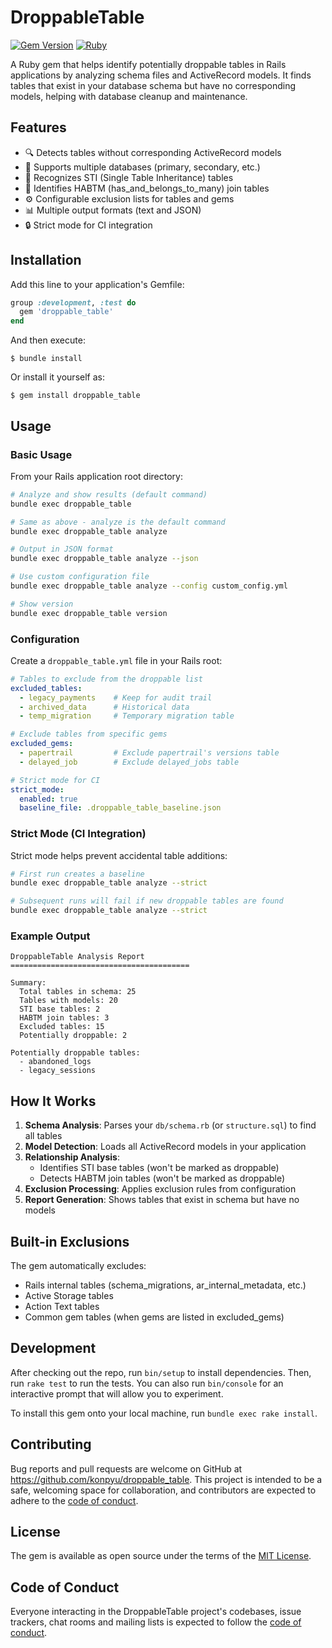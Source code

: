 # DroppableTable

[![Gem Version](https://badge.fury.io/rb/droppable_table.svg)](https://badge.fury.io/rb/droppable_table)
[![Ruby](https://github.com/konpyu/droppable_table/actions/workflows/main.yml/badge.svg)](https://github.com/konpyu/droppable_table/actions/workflows/main.yml)

A Ruby gem that helps identify potentially droppable tables in Rails applications by analyzing schema files and ActiveRecord models. It finds tables that exist in your database schema but have no corresponding models, helping with database cleanup and maintenance.

## Features

- 🔍 Detects tables without corresponding ActiveRecord models
- 🚀 Supports multiple databases (primary, secondary, etc.)
- 🎯 Recognizes STI (Single Table Inheritance) tables
- 🔗 Identifies HABTM (has_and_belongs_to_many) join tables
- ⚙️ Configurable exclusion lists for tables and gems
- 📊 Multiple output formats (text and JSON)
- 🔒 Strict mode for CI integration

## Installation

Add this line to your application's Gemfile:

```ruby
group :development, :test do
  gem 'droppable_table'
end
```

And then execute:

    $ bundle install

Or install it yourself as:

    $ gem install droppable_table

## Usage

### Basic Usage

From your Rails application root directory:

```bash
# Analyze and show results (default command)
bundle exec droppable_table

# Same as above - analyze is the default command
bundle exec droppable_table analyze

# Output in JSON format
bundle exec droppable_table analyze --json

# Use custom configuration file
bundle exec droppable_table analyze --config custom_config.yml

# Show version
bundle exec droppable_table version
```

### Configuration

Create a `droppable_table.yml` file in your Rails root:

```yaml
# Tables to exclude from the droppable list
excluded_tables:
  - legacy_payments    # Keep for audit trail
  - archived_data      # Historical data
  - temp_migration     # Temporary migration table

# Exclude tables from specific gems
excluded_gems:
  - papertrail         # Exclude papertrail's versions table
  - delayed_job        # Exclude delayed_jobs table

# Strict mode for CI
strict_mode:
  enabled: true
  baseline_file: .droppable_table_baseline.json
```

### Strict Mode (CI Integration)

Strict mode helps prevent accidental table additions:

```bash
# First run creates a baseline
bundle exec droppable_table analyze --strict

# Subsequent runs will fail if new droppable tables are found
bundle exec droppable_table analyze --strict
```

### Example Output

```
DroppableTable Analysis Report
========================================

Summary:
  Total tables in schema: 25
  Tables with models: 20
  STI base tables: 2
  HABTM join tables: 3
  Excluded tables: 15
  Potentially droppable: 2

Potentially droppable tables:
  - abandoned_logs
  - legacy_sessions
```

## How It Works

1. **Schema Analysis**: Parses your `db/schema.rb` (or `structure.sql`) to find all tables
2. **Model Detection**: Loads all ActiveRecord models in your application
3. **Relationship Analysis**: 
   - Identifies STI base tables (won't be marked as droppable)
   - Detects HABTM join tables (won't be marked as droppable)
4. **Exclusion Processing**: Applies exclusion rules from configuration
5. **Report Generation**: Shows tables that exist in schema but have no models

## Built-in Exclusions

The gem automatically excludes:
- Rails internal tables (schema_migrations, ar_internal_metadata, etc.)
- Active Storage tables
- Action Text tables
- Common gem tables (when gems are listed in excluded_gems)

## Development

After checking out the repo, run `bin/setup` to install dependencies. Then, run `rake test` to run the tests. You can also run `bin/console` for an interactive prompt that will allow you to experiment.

To install this gem onto your local machine, run `bundle exec rake install`.

## Contributing

Bug reports and pull requests are welcome on GitHub at https://github.com/konpyu/droppable_table. This project is intended to be a safe, welcoming space for collaboration, and contributors are expected to adhere to the [code of conduct](https://github.com/konpyu/droppable_table/blob/main/CODE_OF_CONDUCT.md).

## License

The gem is available as open source under the terms of the [MIT License](https://opensource.org/licenses/MIT).

## Code of Conduct

Everyone interacting in the DroppableTable project's codebases, issue trackers, chat rooms and mailing lists is expected to follow the [code of conduct](https://github.com/konpyu/droppable_table/blob/main/CODE_OF_CONDUCT.md).